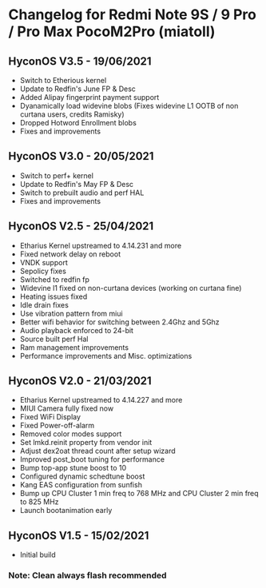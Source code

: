 # Changelog for Redmi Note 9S / 9 Pro / Pro Max  PocoM2Pro (miatoll)

## HyconOS V3.5 - 19/06/2021
- Switch to Etherious kernel
- Update to Redfin's June FP & Desc
- Added Alipay fingerprint payment support
- Dyanamically load widevine blobs (Fixes widevine L1 OOTB of non curtana users, credits Ramisky)
- Dropped Hotword Enrollment blobs
- Fixes and improvements

## HyconOS V3.0 - 20/05/2021
- Switch to perf+ kernel
- Update to Redfin's May FP & Desc
- Switch to prebuilt audio and perf HAL
- Fixes and improvements

## HyconOS V2.5 - 25/04/2021
- Etharius Kernel upstreamed to 4.14.231 and more
- Fixed network delay on reboot
- VNDK support
- Sepolicy fixes
- Switched to redfin fp
- Widevine l1 fixed on non-curtana devices (working on curtana fine)
- Heating issues fixed 
- Idle drain fixes 
- Use vibration pattern from miui
- Better wifi behavior for switching between 2.4Ghz and 5Ghz
- Audio playback enforced to 24-bit
- Source built perf Hal
- Ram management improvements
- Performance improvements and Misc. optimizations

## HyconOS V2.0 - 21/03/2021
- Etharius Kernel upstreamed to 4.14.227 and more
- MIUI Camera fully fixed now
- Fixed WiFi Display
- Fixed Power-off-alarm
- Removed color modes support
- Set lmkd.reinit property from vendor init
- Adjust dex2oat thread count after setup wizard
- Improved post_boot tuning for performance
- Bump top-app stune boost to 10
- Configured dynamic schedtune boost
- Kang EAS configuration from sunfish
- Bump up CPU Cluster 1 min freq to 768 MHz and CPU Cluster 2 min freq to 825 MHz
- Launch bootanimation early


## HyconOS V1.5 - 15/02/2021
- Initial build


### Note: Clean always flash recommended

